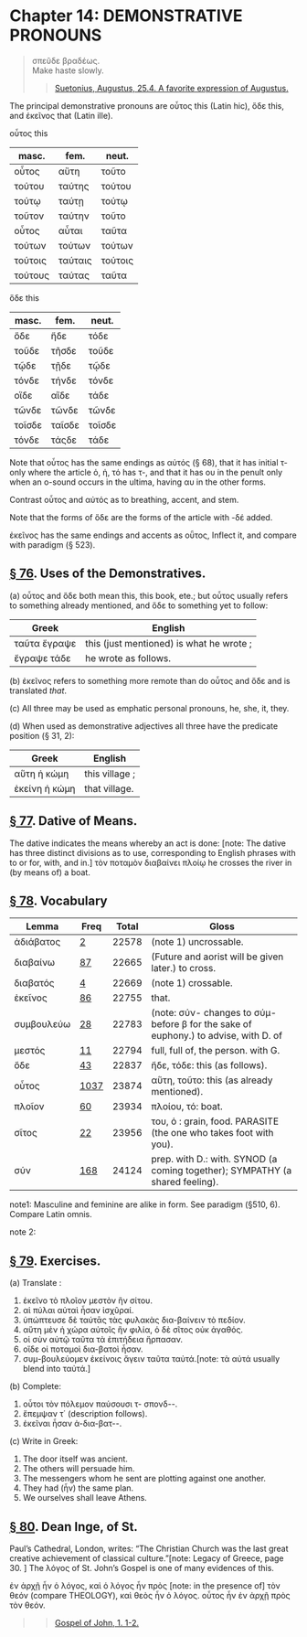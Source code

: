 # Chapter 14: DEMONSTRATIVE PRONOUNS


>  σπεῦδε βραδέως.<br/>
>  Make haste slowly.<br/>
>> [Suetonius, Augustus, 25.4. A favorite expression of Augustus.](https://scaife.perseus.org/reader/urn:cts:latinLit:phi1348.abo012.perseus-lat2:25)



<div type="textpart" subtype="para" n="74">


The principal demonstrative pronouns are οὗτος this
(Latin hic), ὅδε this, and ἐκεῖνος that (Latin <foreign xml:lang="lat">ille</foreign>).

οὗτος this


| masc. | fem. | neut. | 
| --- | --- | --- 
| οὗτος | αὕτη | τοῦτο | 
| τούτου | ταύτης | τούτου | 
| τούτῳ | ταύτῃ | τούτῳ | 
| τοῦτον | ταύτην | τοῦτο | 
| οὗτος | αὗται | ταῦτα | 
| τούτων | τούτων | τούτων | 
| τούτοις | ταύταις | τούτοις | 
| τούτους | ταύτας | ταῦτα | 




ὅδε this


| masc. | fem. | neut. | 
| --- | --- | --- 
| ὅδε | ἥδε | τόδε | 
| τοῦδε | τῆσδε | τοῦδε | 
| τῷδε | τῇδε | τῷδε | 
| τόνδε | τήνδε | τόνδε | 
| οἵδε | αἵδε | τάδε | 
| τῶνδε | τῶνδε | τῶνδε | 
| τοῖσδε | ταῖσδε | τοῖσδε | 
| τόνδε | τάςδε | τάδε | 




Note that οὗτος has the same endings as αὐτός (§ 68), that it has
initial τ- only where the article ὁ, ἡ, τό has τ-, and that it has ου in
the penult only when an ο-sound occurs in the ultima, having αυ in
the other forms.



Contrast οὗτος and αὐτός as to breathing, accent, and stem.



Note that the forms of ὅδε are the forms of the article with -δέ
added.

<div type="textpart" subtype="para" n="75">


ἐκεῖνος has the same endings and accents as οῧτος,
Inflect it, and compare with paradigm (§ 523).



<pb n="44"/>

## [§ 76](#para76). Uses of the Demonstratives.


(a) οὗτος and ὅδε both
mean this, this book, ete.; but οὗτος usually refers to something already mentioned, and ὅδε to something yet to
follow:

| Greek | English | 
| --- | -- | 
|  ταῦτα ἔγραψε  |  this (just mentioned) is what he wrote ;  |
|  ἔγραψε τάδε  |  he wrote as follows.  |








(b) ἐκεῖνος refers to something more remote than do
οὗτος and ὅδε and is translated *that*.




(c) All three may be used as emphatic personal pronouns,
he, she, it, they.




(d) When used as demonstrative adjectives all three
have the predicate position (§ 31, 2):

| Greek | English | 
| --- | -- | 
|  αὕτη ἡ κώμη  |  this village ;  |
|  ἐκείνη ἡ κώμη  |  that village.  |



## [§ 77](#para77). Dative of Means.


The dative indicates the means whereby an act is done: [note: The dative has three distinct divisions as to use, corresponding to English phrases with to or for, with, and in.]
τὸν ποταμὸν διαβαίνει πλοίῳ
he crosses the river in (by means of) a boat.

## [§ 78](#para78). Vocabulary
| Lemma | Freq | Total | Gloss |
| --- | --- | --- | -- |
| ἀδιάβατος | [2](https://github.com/gregorycrane/CrosbySchaeffer2.0/tree/main/chaps/vocpassages/0032-006/ἀδιάβατος.md) | 22578 | (note 1) uncrossable. 
| διαβαίνω | [87](https://github.com/gregorycrane/CrosbySchaeffer2.0/tree/main/chaps/vocpassages/0032-006/διαβαίνω.md) | 22665 | (Future and aorist will be given later.) to cross. 
| διαβατός | [4](https://github.com/gregorycrane/CrosbySchaeffer2.0/tree/main/chaps/vocpassages/0032-006/διαβατός.md) | 22669 | (note 1) crossable.
| ἐκεῖνος | [86](https://github.com/gregorycrane/CrosbySchaeffer2.0/tree/main/chaps/vocpassages/0032-006/ἐκεῖνος.md) | 22755 | that. 
| συμβουλεύω | [28](https://github.com/gregorycrane/CrosbySchaeffer2.0/tree/main/chaps/vocpassages/0032-006/συμβουλεύω.md) | 22783 | (note: σύν- changes to σύμ- before β for the sake of euphony.) to advise, with D. of
| μεστός | [11](https://github.com/gregorycrane/CrosbySchaeffer2.0/tree/main/chaps/vocpassages/0032-006/μεστός.md) | 22794 | full, full of, the person. with G. 
| ὅδε | [43](https://github.com/gregorycrane/CrosbySchaeffer2.0/tree/main/chaps/vocpassages/0032-006/ὅδε.md) | 22837 | ἤδε, τόδε: this (as follows). 
| οὗτος | [1037](https://github.com/gregorycrane/CrosbySchaeffer2.0/tree/main/chaps/vocpassages/0032-006/οὗτος.md) | 23874 | αὕτη, τοῦτο: this (as already mentioned).
| πλοῖον | [60](https://github.com/gregorycrane/CrosbySchaeffer2.0/tree/main/chaps/vocpassages/0032-006/πλοῖον.md) | 23934 | πλοίου, τό: boat.
| σῖτος | [22](https://github.com/gregorycrane/CrosbySchaeffer2.0/tree/main/chaps/vocpassages/0032-006/σῖτος.md) | 23956 | του, ὁ : grain, food.  PARASITE (the one who takes foot with you).
| σύν | [168](https://github.com/gregorycrane/CrosbySchaeffer2.0/tree/main/chaps/vocpassages/0032-006/σύν.md) | 24124 | prep. with D.: with. SYNOD (a coming together); SYMPATHY (a shared feeling).




note1: Masculine and feminine are alike in form. See paradigm (§510, 6). Compare Latin omnis.



note 2:




<pb n="45"/>


## [§ 79](#para79). Exercises.



(a) Translate :

1. ἐκεῖνο τὸ πλοῖον μεστὸν ἣν σίτου.
2. αἱ πύλαι αὐταὶ ἦσαν ἰσχῦραί.
3. ὑπώπτευσε δὲ ταύτᾱς τὰς φυλακὰς δια-βαίνειν τὸ πεδίον.
4. αὕτη μὲν ἡ χώρα αὐτοῖς ἣν φιλία, ὁ δὲ σῖτος οὐκ ἀγαθός.
5. οἱ σὺν αὐτῷ ταῦτα τὰ ἐπιτήδεια ἥρπασαν.
6. οἵδε οἱ ποταμοὶ δια-βατοὶ ἦσαν.
7. συμ-βουλεύομεν ἐκείνοις ἄγειν ταῦτα ταὐτά.[note: τὰ αὐτά usually blend into ταὐτά.]

(b) Complete:

1. οὗτοι τὸν πόλεμον παύσουσι τ-  σπονδ--.
2. ἔπεμψαν τ΄ (description follows).
3. ἐκεῖναι ἦσαν ἀ-δια-βατ--.

(c) Write in Greek:
1. The door itself was ancient.
2. The others will persuade him.
3. The messengers whom he sent are plotting  against one another.
4. They had (ἦν) the same plan.
5. We ourselves shall leave Athens.

## [§ 80](#para80). Dean Inge, of St.


Paul’s Cathedral, London, writes:
“The Christian Church was the last great creative achievement of classical culture.”[note: Legacy of Greece, page 30.
] The λόγος of St. John’s
Gospel is one of many evidences of this.


<quote>ἐν ἀρχῇ ἦν ὁ λόγος, καὶ ὁ λόγος ἦν πρὸς [note: in the presence of]  τὸν θεόν
(compare THEOLOGY), καὶ θεὸς ἦν ὁ λόγος. οὗτος ἦν ἐν ἀρχῇ πρὸς τὸν θεόν.
>> [Gospel of John, 1. 1-2.](https://scaife.perseus.org/reader/urn:cts:greekLit:tlg0031.tlg004.perseus-grc2:1.1-1.2?right=perseus-eng2)








<pb n="46"/>


